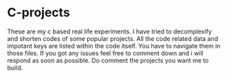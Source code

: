 # C-projects
These are my c based real life experiments.
I have tried to decomplexify and shorten codes of some popular projects. 
All the code related data and impotant keys are listed within the code itself. You have to navigate them in those files.
If you got any issues feel free to comment down and i will respond as soon as possible.
Do comment the projects you want me to build.

